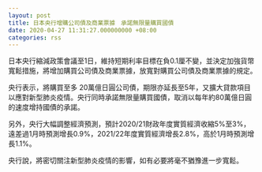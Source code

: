 ```yaml
---
layout: post
title: 日本央行增購公司債及商業票據　承諾無限量購買國債
date: 2020-04-27 11:31:27.000000000 +08:00
categories: rss
---
```


日本央行縮減政策會議至1日，維持短期利率目標在負0.1厘不變，並決定加強貨幣寬鬆措施，將增加購買公司債及商業票據，放寬對購買公司債及商業票據的規定。

央行表示，將購買至多 20萬億日圓公司債，期限亦延長至5年，又擴大貸款項目以應對新型肺炎疫情。央行同時承諾無限量購買國債，取消以每年約80萬億日圓的速度增持國債的承諾。

另外，央行大幅調整經濟預測，預計2020/21財政年度實質經濟收縮5%至3%，遠差過1月時預測增長0.9%，2021/22年度實質經濟增長2.8%，高於1月時預測增長1.1%。

央行說，將密切關注新型肺炎疫情的影響，如有必要將毫不猶豫進一步寬鬆。
